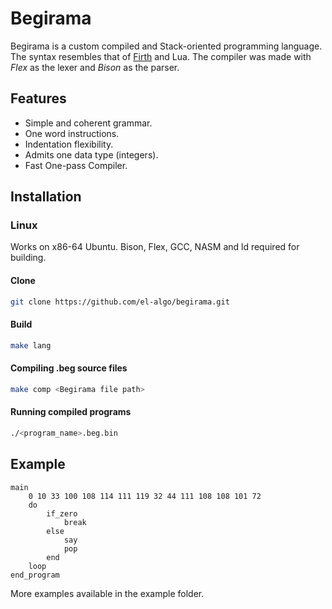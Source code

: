# Begirama
Begirama is a custom compiled and Stack-oriented programming language. The syntax resembles that of [Firth](https://github.com/bigskysoftware/littlemanstackmachine.org) and Lua. The compiler was made with *Flex* as the lexer and *Bison* as the parser.

## Features
* Simple and coherent grammar.
* One word instructions.
* Indentation flexibility.
* Admits one data type (integers).
* Fast One-pass Compiler.

## Installation
### Linux
Works on x86-64 Ubuntu. Bison, Flex, GCC, NASM and ld required for building.

#### Clone
```bash
git clone https://github.com/el-algo/begirama.git
```

#### Build
```bash
make lang
```

#### Compiling .beg source files
```bash
make comp <Begirama file path>
```

#### Running compiled programs
```bash
./<program_name>.beg.bin
```

## Example
```
main
    0 10 33 100 108 114 111 119 32 44 111 108 108 101 72
    do
        if_zero
            break
        else
            say
            pop
        end
    loop
end_program
```
More examples available in the example folder.
